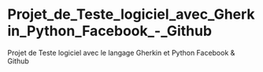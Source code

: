 # Projet_de_Teste_logiciel_avec_Gherkin_Python_Facebook_-_Github
Projet de Teste logiciel avec le langage Gherkin et Python Facebook &amp; Github
